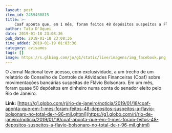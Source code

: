 ```yaml
---
layout: post
item_id: 2459430815
title: >-
    Coaf aponta que, em 1 mês, foram feitos 48 depósitos suspeitos a Flávio Bolsonaro, no total de R$ 96 mil
author: Tatu D'Oquei
date: 2019-01-18 23:08:36
pub_date: 2019-01-18 23:08:36
time_added: 2019-01-19 01:03:36
category: avisamos
tags: []
image: https://s.glbimg.com/jo/g1/static/live/imagens/img_facebook.png
---
```


O Jornal Nacional teve acesso, com exclusividade, a um trecho de um relatório do Conselho de Controle de Atividades Financeiras (Coaf) sobre movimentações bancárias suspeitas de Flávio Bolsonaro. Em um mês, foram quase 50 depósitos em dinheiro numa conta do senador eleito pelo Rio de Janeiro.

**Link:** [https://g1.globo.com/rj/rio-de-janeiro/noticia/2019/01/18/coaf-aponta-que-em-1-mes-foram-feitos-48-depositos-suspeitos-a-flavio-bolsonaro-no-total-de-r-96-mil.ghtml](https://g1.globo.com/rj/rio-de-janeiro/noticia/2019/01/18/coaf-aponta-que-em-1-mes-foram-feitos-48-depositos-suspeitos-a-flavio-bolsonaro-no-total-de-r-96-mil.ghtml)

